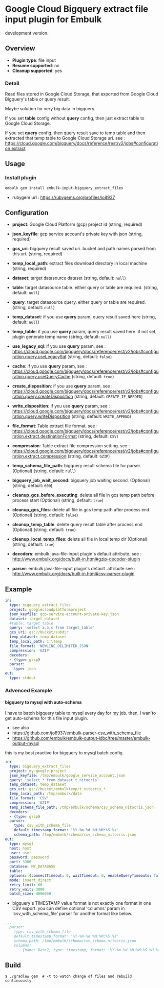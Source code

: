# Google Cloud Bigquery extract file input plugin for Embulk 

development version. 

## Overview

* **Plugin type**: file input
* **Resume supported**: no
* **Cleanup supported**: yes

### Detail

Read files stored in Google Cloud Storage, that exported from Google Cloud Bigquery's table or query result.

Maybe solution for very big data in bigquery.

If you set  **table** config without **query** config, 
then just extract table to Google Cloud Storage.

If you set **query** config,
then query result save to temp table and then extracted that temp table to Google Cloud Storage uri.
see : https://cloud.google.com/bigquery/docs/reference/rest/v2/jobs#configuration.extract
   
## Usage

### Install plugin

```bash
embulk gem install embulk-input-bigquery_extract_files
```

* rubygem url : https://rubygems.org/profiles/jo8937


## Configuration

- **project**: Google Cloud Platform (gcp) project id (string, required)
- **json_keyfile**: gcp service account's private key with json (string, required)
- **gcs_uri**: bigquery result saved uri. bucket and path names parsed from this uri.  (string, required)
- **temp_local_path**: extract files download directory in local machine (string, required)

- **dataset**: target datasource dataset (string, default: `null`)
- **table**: target datasource table. either query or table are required. (string, default: `null`)
- **query**: target datasource query. either query or table are required. (string, default: `null`)

- **temp_dataset**: if you use **query** param, query result saved here  (string, default: `null`)
- **temp_table**: if you use **query** param, query result saved here. if not set, plugin generate temp name (string, default: `null`)
- **use_legacy_sql**: if you use **query** param, see : https://cloud.google.com/bigquery/docs/reference/rest/v2/jobs#configuration.query.useLegacySql (string, default: `false`)
- **cache**: if you use **query** param, see : https://cloud.google.com/bigquery/docs/reference/rest/v2/jobs#configuration.query.useQueryCache (string, default: `true`)
- **create_disposition**: if you use **query** param, see : https://cloud.google.com/bigquery/docs/reference/rest/v2/jobs#configuration.query.createDisposition (string, default: `CREATE_IF_NEEDED`)
- **write_disposition**: if you use **query** param, see : https://cloud.google.com/bigquery/docs/reference/rest/v2/jobs#configuration.query.writeDisposition (string, default: `WRITE_APPEND`)

- **file_format**: Table extract file format. see : https://cloud.google.com/bigquery/docs/reference/rest/v2/jobs#configuration.extract.destinationFormat (string, default: `CSV`)
- **compression**: Table extract file compression setting. see : https://cloud.google.com/bigquery/docs/reference/rest/v2/jobs#configuration.extract.compression (string, default: `GZIP`)

- **temp_schema_file_path**: bigquery result schema file for parser. (Optional) (string, default: `null`)

- **bigquery_job_wait_second**: bigquery job waiting second. (Optional) (string, default: `600`)

- **cleanup_gcs_before_executing**: delete all file in gcs temp path before process start (Optional) (string, default: `true`)

- **cleanup_gcs_files**: delete all file in gcs temp path after process end (Optional) (string, default: `false`)

- **cleanup_temp_table**: delete query result table after process end (Optional) (string, default: `true`)

- **cleanup_local_temp_files**: delete all file in local temp dir (Optional) (string, default: `true`)

- **decoders**: embulk java-file-input plugin's default attribute. see : http://www.embulk.org/docs/built-in.html#gzip-decoder-plugin
- **parser**: embulk java-file-input plugin's default .attribute see : http://www.embulk.org/docs/built-in.html#csv-parser-plugin

## Example

```yaml
in:
  type: bigquery_extract_files
  project: googlecloudplatformproject
  json_keyfile: gcp-service-account-private-key.json
  dataset: target_dataset
  #table: target_table
  query: 'select a,b,c from target_table'
  gcs_uri: gs://bucket/subdir
  temp_dataset: temp_dataset
  temp_local_path: C:\Temp
  file_format: 'NEWLINE_DELIMITED_JSON'
  compression: 'GZIP'
  decoders:
  - {type: gzip}  
  parser:
    type: json
out: 
  type: stdout
```

### Advenced Example 

#### bigquery to mysql with auto-schema 

I have to batch bigquery table to mysql every day for my job.
then, I wan'to get auto-schema for this file input plugin.

- see also 
 - https://github.com/jo8937/embulk-parser-csv_with_schema_file
 - https://github.com/embulk/embulk-output-jdbc/tree/master/embulk-output-mysql

this is my best practive for bigquery to mysql batch config. 

```yaml
in:
  type: bigquery_extract_files
  project: my-google-project
  json_keyfile: /tmp/embulk/google_service_account.json
  query: 'select * from dataset.t_nitocris'
  temp_dataset: temp_dataset
  gcs_uri: gs://bucket/embulktemp/t_nitocris_*
  temp_local_path: /tmp/embulk/data
  file_format: 'CSV'
  compression: 'GZIP'
  temp_schema_file_path: /tmp/embulk/schema/csv_schema_nitocris.json
  decoders:
  - {type: gzip}
  parser:
    type: csv_with_schema_file
    default_timestamp_format: '%Y-%m-%d %H:%M:%S %z'
    schema_path: /tmp/embulk/schema/csv_schema_nitocris.json
out:
  type: mysql
  host: host
  user: user
  password: password
  port: 3306
  database: MY_DATABASE
  table: 
  options: {connectTimeout: 0, waitTimeout: 0, enableQueryTimeouts: false, autoReconnect: true}
  mode: insert_direct
  retry_limit: 60
  retry_wait: 3000
  batch_size: 4096000
```

* bigquery's TIMESTAMP value format is not exactly one format in one CSV export. you can define optional 'columns' param in 'csv_with_schema_file' parser for another format like below.

```yml
...
  parser:
    type: csv_with_schema_file
    default_timestamp_format: '%Y-%m-%d %H:%M:%S %z'
    schema_path: /tmp/embulk/schema/csv_schema_nitocris.json
    columns:
      - {name: Date2, type: timestamp, format: '%Y-%m-%d %H:%M:%S.%H %z'}
```

## Build

```
$ ./gradlew gem  # -t to watch change of files and rebuild continuously
```
